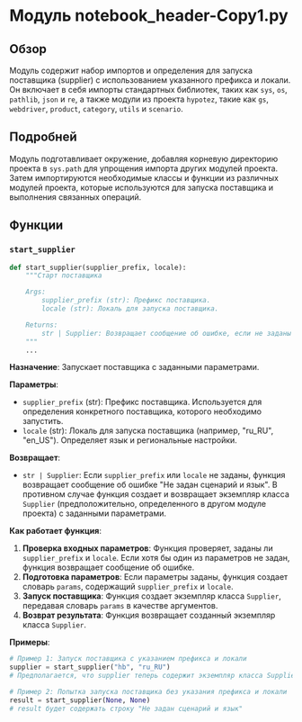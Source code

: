 # Модуль notebook_header-Copy1.py

## Обзор

Модуль содержит набор импортов и определения для запуска поставщика (supplier) с использованием указанного префикса и локали. Он включает в себя импорты стандартных библиотек, таких как `sys`, `os`, `pathlib`, `json` и `re`, а также модули из проекта `hypotez`, такие как `gs`, `webdriver`, `product`, `category`, `utils` и `scenario`.

## Подробней

Модуль подготавливает окружение, добавляя корневую директорию проекта в `sys.path` для упрощения импорта других модулей проекта. Затем импортируются необходимые классы и функции из различных модулей проекта, которые используются для запуска поставщика и выполнения связанных операций.

## Функции

### `start_supplier`

```python
def start_supplier(supplier_prefix, locale):
    """Старт поставщика

    Args:
        supplier_prefix (str): Префикс поставщика.
        locale (str): Локаль для запуска поставщика.

    Returns:
        str | Supplier: Возвращает сообщение об ошибке, если не заданы префикс и локаль, или экземпляр класса `Supplier` с заданными параметрами.
    """
    ...
```

**Назначение**: Запускает поставщика с заданными параметрами.

**Параметры**:
- `supplier_prefix` (str): Префикс поставщика. Используется для определения конкретного поставщика, которого необходимо запустить.
- `locale` (str): Локаль для запуска поставщика (например, "ru_RU", "en_US"). Определяет язык и региональные настройки.

**Возвращает**:
- `str | Supplier`: Если `supplier_prefix` или `locale` не заданы, функция возвращает сообщение об ошибке "Не задан сценарий и язык". В противном случае функция создает и возвращает экземпляр класса `Supplier` (предположительно, определенного в другом модуле проекта) с заданными параметрами.

**Как работает функция**:
1. **Проверка входных параметров**: Функция проверяет, заданы ли `supplier_prefix` и `locale`. Если хотя бы один из параметров не задан, функция возвращает сообщение об ошибке.
2. **Подготовка параметров**: Если параметры заданы, функция создает словарь `params`, содержащий `supplier_prefix` и `locale`.
3. **Запуск поставщика**: Функция создает экземпляр класса `Supplier`, передавая словарь `params` в качестве аргументов.
4. **Возврат результата**: Функция возвращает созданный экземпляр класса `Supplier`.

**Примеры**:

```python
# Пример 1: Запуск поставщика с указанием префикса и локали
supplier = start_supplier("hb", "ru_RU")
# Предполагается, что supplier теперь содержит экземпляр класса Supplier, настроенный для работы с поставщиком "hb" и локалью "ru_RU"

# Пример 2: Попытка запуска поставщика без указания префикса и локали
result = start_supplier(None, None)
# result будет содержать строку "Не задан сценарий и язык"